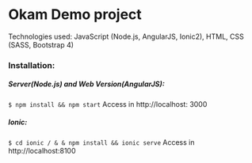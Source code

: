 # Okam Demo project

Technologies used: JavaScript (Node.js, AngularJS, Ionic2), HTML, CSS (SASS, Bootstrap 4)

### Installation:

##### Server(Node.js) and Web Version(AngularJS):
`$ npm install && npm start`
Access in http://localhost: 3000

##### Ionic:
`$ cd ionic / & & npm install && ionic serve`
Access in http://localhost:8100